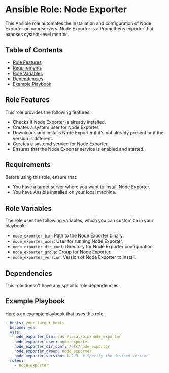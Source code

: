 # Ansible Role: Node Exporter

This Ansible role automates the installation and configuration of Node Exporter on your servers. Node Exporter is a Prometheus exporter that exposes system-level metrics.

## Table of Contents

- [Role Features](#role-features)
- [Requirements](#requirements)
- [Role Variables](#role-variables)
- [Dependencies](#dependencies)
- [Example Playbook](#example-playbook)

## Role Features

This role provides the following features:

- Checks if Node Exporter is already installed.
- Creates a system user for Node Exporter.
- Downloads and installs Node Exporter if it's not already present or if the version is different.
- Creates a systemd service for Node Exporter.
- Ensures that the Node Exporter service is enabled and started.

## Requirements

Before using this role, ensure that:

- You have a target server where you want to install Node Exporter.
- You have Ansible installed on your local machine.

## Role Variables

The role uses the following variables, which you can customize in your playbook:

- `node_exporter_bin`: Path to the Node Exporter binary.
- `node_exporter_user`: User for running Node Exporter.
- `node_exporter_dir_conf`: Directory for Node Exporter configuration.
- `node_exporter_group`: Group for Node Exporter.
- `node_exporter_version`: Version of Node Exporter to install.

## Dependencies

This role doesn't have any specific role dependencies.

## Example Playbook

Here's an example playbook that uses this role:

```yaml
- hosts: your_target_hosts
  become: yes
  vars:
    node_exporter_bin: /usr/local/bin/node_exporter
    node_exporter_user: node_exporter
    node_exporter_dir_conf: /etc/node_exporter
    node_exporter_group: node_exporter
    node_exporter_version: 1.2.3  # Specify the desired version
  roles:
    - node-exporter
